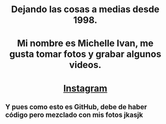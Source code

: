 # <div align="center"> Dejando las cosas a medias desde 1998. </div>
# <div align="center"> Mi nombre es Michelle Ivan, me gusta tomar fotos y grabar algunos videos. </div>
# <div align="center"> [Instagram](https://www.instagram.com/mich_iv/)

## Y pues como esto es GitHub, debe de haber código pero mezclado con mis fotos jkasjk
